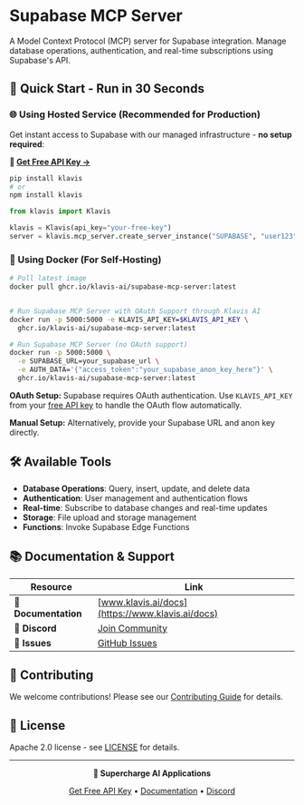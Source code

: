 # Supabase MCP Server

A Model Context Protocol (MCP) server for Supabase integration. Manage database operations, authentication, and real-time subscriptions using Supabase's API.

## 🚀 Quick Start - Run in 30 Seconds

### 🌐 Using Hosted Service (Recommended for Production)

Get instant access to Supabase with our managed infrastructure - **no setup required**:

**🔗 [Get Free API Key →](https://www.klavis.ai/home/api-keys)**

```bash
pip install klavis
# or
npm install klavis
```

```python
from klavis import Klavis

klavis = Klavis(api_key="your-free-key")
server = klavis.mcp_server.create_server_instance("SUPABASE", "user123")
```

### 🐳 Using Docker (For Self-Hosting)

```bash
# Pull latest image
docker pull ghcr.io/klavis-ai/supabase-mcp-server:latest


# Run Supabase MCP Server with OAuth Support through Klavis AI
docker run -p 5000:5000 -e KLAVIS_API_KEY=$KLAVIS_API_KEY \
  ghcr.io/klavis-ai/supabase-mcp-server:latest

# Run Supabase MCP Server (no OAuth support)
docker run -p 5000:5000 \
  -e SUPABASE_URL=your_supabase_url \
  -e AUTH_DATA='{"access_token":"your_supabase_anon_key_here"}' \
  ghcr.io/klavis-ai/supabase-mcp-server:latest
```

**OAuth Setup:** Supabase requires OAuth authentication. Use `KLAVIS_API_KEY` from your [free API key](https://www.klavis.ai/home/api-keys) to handle the OAuth flow automatically.

**Manual Setup:** Alternatively, provide your Supabase URL and anon key directly.

## 🛠️ Available Tools

- **Database Operations**: Query, insert, update, and delete data
- **Authentication**: User management and authentication flows
- **Real-time**: Subscribe to database changes and real-time updates
- **Storage**: File upload and storage management
- **Functions**: Invoke Supabase Edge Functions

## 📚 Documentation & Support

| Resource | Link |
|----------|------|
| **📖 Documentation** | [www.klavis.ai/docs](https://www.klavis.ai/docs) |
| **💬 Discord** | [Join Community](https://discord.gg/p7TuTEcssn) |
| **🐛 Issues** | [GitHub Issues](https://github.com/klavis-ai/klavis/issues) |

## 🤝 Contributing

We welcome contributions! Please see our [Contributing Guide](../../CONTRIBUTING.md) for details.

## 📜 License

Apache 2.0 license - see [LICENSE](../../LICENSE) for details.

---

<div align="center">
  <p><strong>🚀 Supercharge AI Applications </strong></p>
  <p>
    <a href="https://www.klavis.ai">Get Free API Key</a> •
    <a href="https://www.klavis.ai/docs">Documentation</a> •
    <a href="https://discord.gg/p7TuTEcssn">Discord</a>
  </p>
</div>
